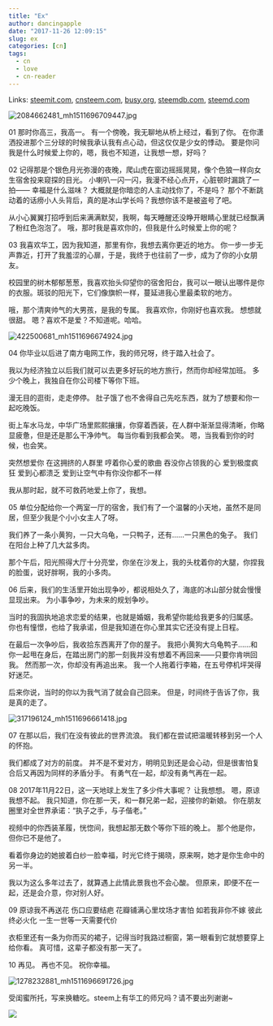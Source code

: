 ```yaml
---
title: "Ex"
author: dancingapple
date: "2017-11-26 12:09:15"
slug: ex
categories: [cn]
tags: 
  - cn
  - love
  - cn-reader
---
```


Links: [steemit.com](https://steemit.com/cn/@dancingapple/ex), [cnsteem.com](https://cnsteem.com/cn/@dancingapple/ex), [busy.org](https://busy.org/cn/@dancingapple/ex), [steemdb.com](https://steemdb.com/cn/@dancingapple/ex), [steemd.com](https://steemd.com/cn/@dancingapple/ex)

![2084662481_mh1511696709447.jpg](https://steemitimages.com/DQmRZbUCquv1pSoByYFx8TEsKGaHPNhHRhNFb7EWtKuNpNk/2084662481_mh1511696709447.jpg)

01
那时你高三，我高一。
有一个傍晚，我无聊地从桥上经过，看到了你。
在你潇洒投进那个三分球的时候我承认我有点心动，但这仅仅是少女的悸动。
要是你问我是什么时候爱上你的，嗯，我也不知道，让我想一想，好吗？

02
记得那是个银色月光弥漫的夜晚，爬山虎在窗边摇摇晃晃，像个色狼一样向女生宿舍投来窥探的目光。
小喇叭一闪一闪，我漫不经心点开，心脏顿时漏跳了一拍——
幸福是什么滋味？
大概就是你暗恋的人主动找你了，不是吗？
那个不断跳动着的话痨小人头背后，真的是冰山学长吗？我想你该不是被盗号了吧。

从小心翼翼打招呼到后来满满默契，我啊，每天睡醒还没睁开眼睛心里就已经飘满了粉红色泡泡了。
哦，那时我是喜欢你的，但我是什么时候爱上你的呢？

03
我喜欢华工，因为我知道，那里有你，我想去离你更近的地方。
你一步一步无声靠近，打开了我羞涩的心扉，于是，我终于也往前了一步，成为了你的小女朋友。

校园里的树木郁郁葱葱，我喜欢抬头仰望你的宿舍阳台，我可以一眼认出哪件是你的衣服。斑驳的阳光下，它们像旗帜一样，蔓延进我心里最柔软的地方。

哦，那个清爽帅气的大男孩，是我的专属。
我喜欢你，你刚好也喜欢我。
想想就很甜。
     嗯？喜欢不是爱？不知道呢。哈哈。

![422500681_mh1511696674924.jpg](https://steemitimages.com/DQmSTNnZ5sp4x4X1bw5mM2R3AV1nE4rRvTbX3xUUd1LzzZu/422500681_mh1511696674924.jpg)

04
你毕业以后进了南方电网工作，我的师兄呀，终于踏入社会了。

我以为经济独立以后我们就可以去更多好玩的地方旅行，然而你却经常加班。
多少个晚上，我独自在你公司楼下等你下班。

漫无目的逛街，走走停停。
肚子饿了也不舍得自己先吃东西，就为了想要和你一起吃晚饭。

街上车水马龙，中华广场里熙熙攘攘，你穿着西装，在人群中渐渐显得清晰，你略显疲惫，但是还是那么干净帅气。
每当你看到我都会笑。
嗯，当我看到你的时候，也会笑。

突然想爱你
在这拥挤的人群里
哼着你心爱的歌曲
吞没你占领我的心
爱到极度疯狂
爱到心都溃乏
爱到让空气中有你没你都不一样

我从那时起，就不可救药地爱上你了，我想。

05
单位分配给你一个两室一厅的宿舍，我们有了一个温馨的小天地，虽然不是同居，但至少我是个小小女主人了呀。

我们养了一条小黄狗，一只大乌龟，一只鸭子，还有……一只黑色的兔子。
我们在阳台上种了几大盆多肉。

那个午后，阳光照得大厅十分亮堂，你坐在沙发上，我的头枕着你的大腿，你捏我的脸蛋，说好胖啊，我的小多肉。

06
后来，我们的生活里开始出现争吵，都说相处久了，海底的冰山部分就会慢慢显现出来。
为小事争吵，为未来的规划争吵。

当时的我固执地追求恋爱的结果，也就是婚姻，我希望你能给我更多的归属感。
你也有憧憬，也给了我承诺，但是我知道在你心里其实它还没有提上日程。

在最后一次争吵后，我收拾东西离开了你的屋子。
我把小黄狗大乌龟鸭子……和你一起甩在身后，在踏出房门的那一刻我并没有想着不再回来——只要你肯哄回我。
然而那一次，你却没有再追出来。
我一个人拖着行李箱，在五号停机坪哭得好迷茫。

后来你说，当时的你以为我气消了就会自己回来。
但是，时间终于告诉了你，我是真的走了。

![317196124_mh1511696661418.jpg](https://steemitimages.com/DQmaQTFtM8ok7NtBCeiwXX7aaMbg6nESJT4ThotFaRAXX8b/317196124_mh1511696661418.jpg)

07
在那以后，我们在没有彼此的世界流浪。
我们都在尝试把温暖转移到另一个人的怀抱。

我们都成了对方的前度。
并不是不爱对方，明明见到还是会心动，但是很害怕复合后又再因为同样的矛盾分手。
有勇气在一起，却没有勇气再在一起。

08
2017年11月22日，这一天地球上发生了多少件大事呢？
让我想想。
嗯，原谅我想不起。
我只知道，你在那一天，和一群兄弟一起，迎接你的新娘。
你在朋友圈里对全世界承诺：“执子之手，与子偕老。”

视频中的你西装革履，恍惚间，我想起那无数个等你下班的晚上。
那个他是你，但你已不是他了。

看着你身边的她披着白纱一脸幸福，时光它终于揭晓，原来啊，她才是你生命中的另一半。

我以为这么多年过去了，就算遇上此情此景我也不会心酸。
但原来，即便不在一起，还是会介意，你对别人好。

09
原谅我不再送花 
伤口应要结疤
花瓣铺满心里坟场才害怕
如若我非你不嫁 
彼此终必火化
一生一世等一天需要代价

衣柜里还有一条为你而买的裙子，记得当时我路过橱窗，第一眼看到它就想要穿上给你看。
真可惜，这辈子都没有那一天了。

10
再见。
再也不见。
祝你幸福。

![1278232881_mh1511696691726.jpg](https://steemitimages.com/DQmYoYdRJZRDZ4rTsHhbCSSj9DFCbZP3NgtunsKEDYVnVST/1278232881_mh1511696691726.jpg)

受闺蜜所托，写来换糖吃。steem上有华工的师兄吗？请不要出列谢谢~

![](https://steemitimages.com/DQmWdiTV7k9M7JqWKDNQvVByZ3DKDvJsUgSQXUDK2xM24Sd/image.png)
